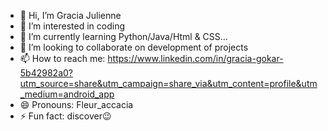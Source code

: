 - 👋 Hi, I’m Gracia Julienne
- 👀 I’m interested in coding
- 🌱 I’m currently learning Python/Java/Html & CSS...
- 💞️ I’m looking to collaborate on development of projects
- 📫 How to reach me:  https://www.linkedin.com/in/gracia-gokar-5b42982a0?utm_source=share&utm_campaign=share_via&utm_content=profile&utm_medium=android_app
- 😄 Pronouns: Fleur_accacia
- ⚡ Fun fact: discover😉

<!---
Gracia1409/Gracia1409 is a ✨ special ✨ repository because its `README.md` (this file) appears on your GitHub profile.
You can click the Preview link to take a look at your changes.
--->
